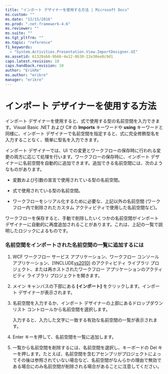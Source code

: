 ```yaml
---
title: "インポート デザイナーを使用する方法 | Microsoft Docs"
ms.custom: ""
ms.date: "12/15/2016"
ms.prod: ".net-framework-4.6"
ms.reviewer: ""
ms.suite: ""
ms.tgt_pltfrm: ""
ms.topic: "reference"
f1_keywords: 
  - "System.Activities.Presentation.View.ImportDesigner.UI"
ms.assetid: 61328ab6-9b66-4e12-8630-22e30ee8c9d1
caps.latest.revision: 10
caps.handback.revision: 10
author: "ErikRe"
ms.author: "erikre"
manager: "erikre"
---
```

# インポート デザイナーを使用する方法
インポート デザイナーを使用すると、式で使用する型の名前空間を入力できます。Visual Basic .NET および C\# の **Imports** キーワードや **using** キーワードと同様に、インポート デザイナーで名前空間を指定すると、式に完全修飾型名を入力することなく、簡単に型名を入力できます。  
  
 インポート デザイナーでは、UI での変更とワークフローの保存時に行われる変更の両方に応じて処理を行います。ワークフローの保存時に、インポート デザイナーに名前空間を自動的に追加できます。追加できる名前空間には、次のようなものがあります。  
  
-   変数および引数の宣言で使用されている型の名前空間。  
  
-   式で使用されている型の名前空間。  
  
-   ワークフローをシリアル化するために必要な、上記以外の名前空間 \(ワークフロー内で削除されたカスタム アクティビティで使用した名前空間など\)。  
  
 ワークフローを保存すると、手動で削除したいくつかの名前空間がインポート デザイナーに自動的に再度追加されることがあります。これは、上記の一覧で説明したロジックによるものです。  
  
### 名前空間をインポートされた名前空間の一覧に追加するには  
  
1.  WCF ワークフロー サービス アプリケーション、ワークフロー コンソール アプリケーション、[!INCLUDE[vs2010](../modeling/includes/vs2010_md.md)] のアクティビティ ライブラリ プロジェクト、または再ホストされたワークフロー アプリケーションのアクティビティ ライブラリ プロジェクトを開きます。  
  
2.  メイン キャンバスの下部にある **\[インポート\]** をクリックします。インポート デザイナーが表示されます。  
  
3.  名前空間を入力するか、インポート デザイナーの上部にあるドロップダウン リスト コントロールから名前空間を選択します。  
  
     入力すると、入力した文字に一致する有効な名前空間の一覧が表示されます。  
  
4.  Enter キーを押して、名前空間を一覧に追加します。  
  
5.  一覧から名前空間を削除するには、名前空間を選択し、キーボードの Del キーを押します。たとえば、名前空間を含むアセンブリがプロジェクトによってその後は参照されていない場合など、名前空間がなんらかの理由で無効である場合にのみ名前空間が削除される場合があることに注意してください。